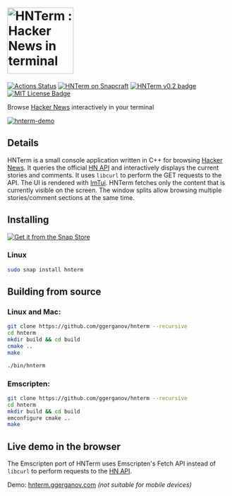 # <img src="media/banner-transparent-small.png" height=150 alt="HNTerm : Hacker News in terminal" />

[![Actions Status](https://github.com/ggerganov/hnterm/workflows/CI/badge.svg)](https://github.com/ggerganov/hnterm/actions)
[![HNTerm on Snapcraft](https://snapcraft.io//hnterm/badge.svg)](https://snapcraft.io/hnterm)
[![HNTerm v0.2 badge][changelog-badge]][changelog]
[![MIT License Badge][license-badge]][license]

Browse [Hacker News](https://news.ycombinator.com/news) interactively in your terminal

[![hnterm-demo](https://asciinema.org/a/291253.svg)](https://asciinema.org/a/291253)

## Details

HNTerm is a small console application written in C++ for browsing [Hacker News](https://news.ycombinator.com/news). It queries the official [HN API](https://github.com/HackerNews/API) and interactively displays the current stories and comments. It uses `libcurl` to perform the GET requests to the API. The UI is rendered with [ImTui](https://github.com/ggerganov/imtui). HNTerm fetches only the content that is currently visible on the screen. The window splits allow browsing multiple stories/comment sections at the same time.

## Installing

[![Get it from the Snap Store](https://snapcraft.io/static/images/badges/en/snap-store-black.svg)](https://snapcraft.io/hnterm)

### Linux

```bash
sudo snap install hnterm
```

## Building from source

### Linux and Mac:

```bash
git clone https://github.com/ggerganov/hnterm --recursive
cd hnterm
mkdir build && cd build
cmake ..
make

./bin/hnterm
```

### Emscripten:

```bash
git clone https://github.com/ggerganov/hnterm --recursive
cd hnterm
mkdir build && cd build
emconfigure cmake ..
make
```

## Live demo in the browser

The Emscripten port of HNTerm uses Emscripten's Fetch API instead of `libcurl` to perform requests to the [HN API](https://github.com/HackerNews/API). 

Demo: [hnterm.ggerganov.com](https://hnterm.ggerganov.com/) *(not suitable for mobile devices)*

[changelog]: ./CHANGELOG.md
[changelog-badge]: https://img.shields.io/badge/changelog-HNTerm%20v0.2-dummy
[license]: ./LICENSE
[version-badge]: https://img.shields.io/badge/version-0.2-blue.svg
[license-badge]: https://img.shields.io/badge/license-MIT-blue.svg
